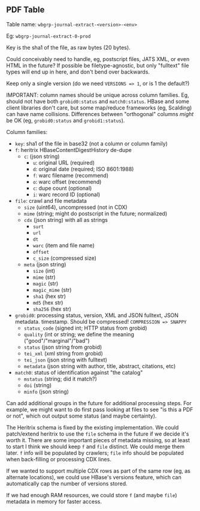 
## PDF Table

Table name: `wbgrp-journal-extract-<version>-<env>`

Eg: `wbgrp-journal-extract-0-prod`

Key is the sha1 of the file, as raw bytes (20 bytes).

Could conceivably need to handle, eg, postscript files, JATS XML, or even HTML
in the future? If possible be filetype-agnostic, but only "fulltext" file types
will end up in here, and don't bend over backwards.

Keep only a single version (do we need `VERSIONS => 1`, or is 1 the default?)

IMPORTANT: column names should be unique across column families. Eg, should not
have both `grobid0:status` and `match0:status`. HBase and some client libraries
don't care, but some map/reduce frameworks (eg, Scalding) can have name
collisions. Differences between "orthogonal" columns *might* be OK (eg,
`grobid0:status` and `grobid1:status`).

Column families:

- `key`: sha1 of the file in base32 (not a column or column family)
- `f`: heritrix HBaseContentDigestHistory de-dupe
    - `c`: (json string)
        - `u`: original URL (required)
        - `d`: original date (required; ISO 8601:1988)
        - `f`: warc filename (recommend)
        - `o`: warc offset (recommend)
        - `c`: dupe count (optional)
        - `i`: warc record ID (optional)
- `file`: crawl and file metadata
    - `size` (uint64), uncompressed (not in CDX)
    - `mime` (string; might do postscript in the future; normalized)
    - `cdx` (json string) with all as strings
        - `surt`
        - `url`
        - `dt`
        - `warc` (item and file name)
        - `offset`
        - `c_size` (compressed size)
    - `meta` (json string)
        - `size` (int)
        - `mime` (str)
        - `magic` (str)
        - `magic_mime` (str)
        - `sha1` (hex str)
        - `md5` (hex str)
        - `sha256` (hex str)
- `grobid0`: processing status, version, XML and JSON fulltext, JSON metadata. timestamp. Should be compressed! `COMPRESSION => SNAPPY`
    - `status_code` (signed int; HTTP status from grobid)
    - `quality` (int or string; we define the meaning ("good"/"marginal"/"bad")
    - `status` (json string from grobid)
    - `tei_xml` (xml string from grobid)
    - `tei_json` (json string with fulltext)
    - `metadata` (json string with author, title, abstract, citations, etc)
- `match0`: status of identification against "the catalog"
    - `mstatus` (string; did it match?)
    - `doi` (string)
    - `minfo` (json string)

Can add additional groups in the future for additional processing steps. For
example, we might want to do first pass looking at files to see "is this a PDF
or not", which out output some status (and maybe certainty).

The Heritrix schema is fixed by the existing implementation. We could
patch/extend heritrix to use the `file` schema in the future if we decide
it's worth it. There are some important pieces of metadata missing, so at
least to start I think we should keep `f` and `file` distinct. We could merge
them later. `f` info will be populated by crawlers; `file` info should be
populated when back-filling or processing CDX lines.

If we wanted to support multiple CDX rows as part of the same row (eg, as
alternate locations), we could use HBase's versions feature, which can
automatically cap the number of versions stored.

If we had enough RAM resources, we could store `f` (and maybe `file`) metadata
in memory for faster access.

